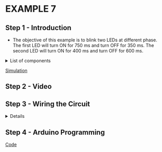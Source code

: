 # EXAMPLE 7

## Step 1 - Introduction

- The objective of this example is to blink two LEDs at different phase. The first LED will turn ON for 750 ms and turn OFF for 350 ms. The second LED will turn ON for 400 ms and turn OFF for 600 ms.

<details>
  <summary>
    List of components
  </summary>
  
  
  1. Arduino
  2. Two LEDs
  3. Two resistors
  4. Breadboard
  5. Jumpers
</details>

[Simulation](https://www.tinkercad.com/things/k9zOxMfowSv-eds-gpioe7)

## Step 2 - Video

[]()

## Step 3 - Wiring the Circuit

<details>
  <summary>Details</summary>
  
  <img src="/Images/EDS-GPIO_E7.png" height="500">  <img src="/Images/IMG_20201108_124849.jpg" height="500">
</details>

## Step 4 - Arduino Programming

[Code](https://github.com/muhdman/MCTE4342-ESD/edit/main/Week4-GPIO/Example_7/Example_7.ino)
